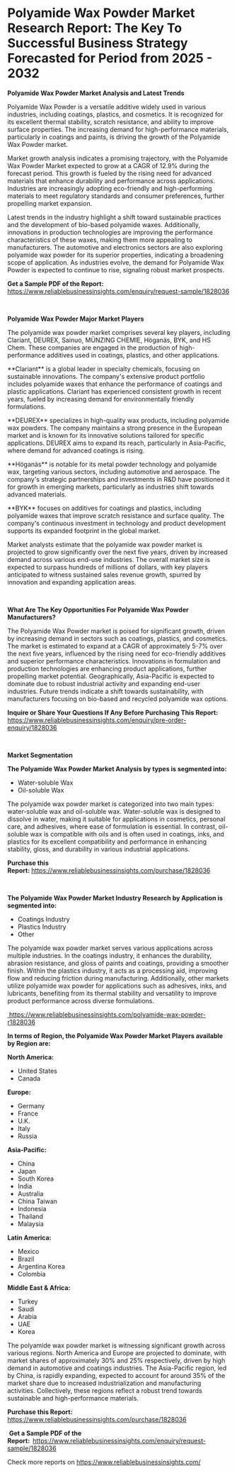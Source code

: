 <p><h1>Polyamide Wax Powder Market Research Report: The Key To Successful Business Strategy Forecasted for Period from 2025 - 2032</h1></p><p><strong>Polyamide Wax Powder Market Analysis and Latest Trends</strong></p>
<p><p>Polyamide Wax Powder is a versatile additive widely used in various industries, including coatings, plastics, and cosmetics. It is recognized for its excellent thermal stability, scratch resistance, and ability to improve surface properties. The increasing demand for high-performance materials, particularly in coatings and paints, is driving the growth of the Polyamide Wax Powder market.</p><p>Market growth analysis indicates a promising trajectory, with the Polyamide Wax Powder Market expected to grow at a CAGR of 12.9% during the forecast period. This growth is fueled by the rising need for advanced materials that enhance durability and performance across applications. Industries are increasingly adopting eco-friendly and high-performing materials to meet regulatory standards and consumer preferences, further propelling market expansion.</p><p>Latest trends in the industry highlight a shift toward sustainable practices and the development of bio-based polyamide waxes. Additionally, innovations in production technologies are improving the performance characteristics of these waxes, making them more appealing to manufacturers. The automotive and electronics sectors are also exploring polyamide wax powder for its superior properties, indicating a broadening scope of application. As industries evolve, the demand for Polyamide Wax Powder is expected to continue to rise, signaling robust market prospects.</p></p>
<p><strong>Get a Sample PDF of the Report:&nbsp;</strong> <a href="https://www.reliablebusinessinsights.com/enquiry/request-sample/1828036?utm_campaign=2214&utm_medium=2&utm_source=Github&utm_content=ia&utm_term=03022025&utm_id=polyamide-wax-powder">https://www.reliablebusinessinsights.com/enquiry/request-sample/1828036</a></p>
<p>&nbsp;</p>
<p><strong>Polyamide Wax Powder Major Market Players</strong></p>
<p><p>The polyamide wax powder market comprises several key players, including Clariant, DEUREX, Sainuo, MÜNZING CHEMIE, Höganäs, BYK, and HS Chem. These companies are engaged in the production of high-performance additives used in coatings, plastics, and other applications.</p><p>**Clariant** is a global leader in specialty chemicals, focusing on sustainable innovations. The company's extensive product portfolio includes polyamide waxes that enhance the performance of coatings and plastic applications. Clariant has experienced consistent growth in recent years, fueled by increasing demand for environmentally friendly formulations.</p><p>**DEUREX** specializes in high-quality wax products, including polyamide wax powders. The company maintains a strong presence in the European market and is known for its innovative solutions tailored for specific applications. DEUREX aims to expand its reach, particularly in Asia-Pacific, where demand for advanced coatings is rising.</p><p>**Höganäs** is notable for its metal powder technology and polyamide wax, targeting various sectors, including automotive and aerospace. The company's strategic partnerships and investments in R&D have positioned it for growth in emerging markets, particularly as industries shift towards advanced materials.</p><p>**BYK** focuses on additives for coatings and plastics, including polyamide waxes that improve scratch resistance and surface quality. The company's continuous investment in technology and product development supports its expanded footprint in the global market.</p><p>Market analysts estimate that the polyamide wax powder market is projected to grow significantly over the next five years, driven by increased demand across various end-use industries. The overall market size is expected to surpass hundreds of millions of dollars, with key players anticipated to witness sustained sales revenue growth, spurred by innovation and expanding application areas.</p></p>
<p>&nbsp;</p>
<p><strong>What Are The Key Opportunities For Polyamide Wax Powder Manufacturers?</strong></p>
<p><p>The Polyamide Wax Powder market is poised for significant growth, driven by increasing demand in sectors such as coatings, plastics, and cosmetics. The market is estimated to expand at a CAGR of approximately 5-7% over the next five years, influenced by the rising need for eco-friendly additives and superior performance characteristics. Innovations in formulation and production technologies are enhancing product applications, further propelling market potential. Geographically, Asia-Pacific is expected to dominate due to robust industrial activity and expanding end-user industries. Future trends indicate a shift towards sustainability, with manufacturers focusing on bio-based and recycled polyamide wax options.</p></p>
<p><strong>Inquire or Share Your Questions If Any Before Purchasing This Report:</strong> <a href="https://www.reliablebusinessinsights.com/enquiry/pre-order-enquiry/1828036?utm_campaign=2214&utm_medium=2&utm_source=Github&utm_content=ia&utm_term=03022025&utm_id=polyamide-wax-powder">https://www.reliablebusinessinsights.com/enquiry/pre-order-enquiry/1828036</a></p>
<p>&nbsp;</p>
<p><strong>Market Segmentation</strong></p>
<p><strong>The Polyamide Wax Powder Market Analysis by types is segmented into:</strong></p>
<p><ul><li>Water-soluble Wax</li><li>Oil-soluble Wax</li></ul></p>
<p><p>The polyamide wax powder market is categorized into two main types: water-soluble wax and oil-soluble wax. Water-soluble wax is designed to dissolve in water, making it suitable for applications in cosmetics, personal care, and adhesives, where ease of formulation is essential. In contrast, oil-soluble wax is compatible with oils and is often used in coatings, inks, and plastics for its excellent compatibility and performance in enhancing stability, gloss, and durability in various industrial applications.</p></p>
<p><strong>Purchase this Report:&nbsp;</strong><a href="https://www.reliablebusinessinsights.com/purchase/1828036?utm_campaign=2214&utm_medium=2&utm_source=Github&utm_content=ia&utm_term=03022025&utm_id=polyamide-wax-powder">https://www.reliablebusinessinsights.com/purchase/1828036</a></p>
<p>&nbsp;</p>
<p><strong>The Polyamide Wax Powder Market Industry Research by Application is segmented into:</strong></p>
<p><ul><li>Coatings Industry</li><li>Plastics Industry</li><li>Other</li></ul></p>
<p><p>The polyamide wax powder market serves various applications across multiple industries. In the coatings industry, it enhances the durability, abrasion resistance, and gloss of paints and coatings, providing a smoother finish. Within the plastics industry, it acts as a processing aid, improving flow and reducing friction during manufacturing. Additionally, other markets utilize polyamide wax powder for applications such as adhesives, inks, and lubricants, benefiting from its thermal stability and versatility to improve product performance across diverse formulations.</p></p>
<p><a href="https://www.reliablebusinessinsights.com/polyamide-wax-powder-r1828036?utm_campaign=2214&utm_medium=2&utm_source=Github&utm_content=ia&utm_term=03022025&utm_id=polyamide-wax-powder">&nbsp;https://www.reliablebusinessinsights.com/polyamide-wax-powder-r1828036</a></p>
<p><strong>In terms of Region, the Polyamide Wax Powder Market Players available by Region are:</strong></p>
<p>
    <p> <strong> North America: </strong>
        <ul>
            <li>United States</li>
            <li>Canada</li>
        </ul>
        </p> 
    <p> <strong> Europe: </strong>
        <ul>
            <li>Germany</li>
            <li>France</li>
            <li>U.K.</li>
            <li>Italy</li>
            <li>Russia</li>
        </ul>
        </p> 
    <p> <strong> Asia-Pacific: </strong>
        <ul>
            <li>China</li>
            <li>Japan</li>
            <li>South Korea</li>
            <li>India</li>
            <li>Australia</li>
            <li>China Taiwan</li>
            <li>Indonesia</li>
            <li>Thailand</li>
            <li>Malaysia</li>
        </ul>
        </p> 
    <p> <strong> Latin America: </strong>
        <ul>
            <li>Mexico</li>
            <li>Brazil</li>
            <li>Argentina Korea</li>
            <li>Colombia</li>
        </ul>
        </p> 
    <p> <strong> Middle East & Africa: </strong>
        <ul>
            <li>Turkey</li>
            <li>Saudi</li>
            <li>Arabia</li>
            <li>UAE</li>
            <li>Korea</li>
        </ul>
    </p>
    </p>
<p><p>The polyamide wax powder market is witnessing significant growth across various regions. North America and Europe are projected to dominate, with market shares of approximately 30% and 25% respectively, driven by high demand in automotive and coatings industries. The Asia-Pacific region, led by China, is rapidly expanding, expected to account for around 35% of the market share due to increased industrialization and manufacturing activities. Collectively, these regions reflect a robust trend towards sustainable and high-performance materials.</p></p>
<p><strong>Purchase this Report: </strong><a href="https://www.reliablebusinessinsights.com/purchase/1828036?utm_campaign=2214&utm_medium=2&utm_source=Github&utm_content=ia&utm_term=03022025&utm_id=polyamide-wax-powder">https://www.reliablebusinessinsights.com/purchase/1828036</a></p>
<p>&nbsp;<strong>Get a Sample PDF of the Report:&nbsp;&nbsp;</strong><a href="https://www.reliablebusinessinsights.com/enquiry/request-sample/1828036?utm_campaign=2214&utm_medium=2&utm_source=Github&utm_content=ia&utm_term=03022025&utm_id=polyamide-wax-powder">https://www.reliablebusinessinsights.com/enquiry/request-sample/1828036</a></p>
<p><strong></strong></p>
<p>Check more reports on <a href="https://www.reliablebusinessinsights.com/?utm_campaign=2214&utm_medium=2&utm_source=Github&utm_content=ia&utm_term=03022025&utm_id=polyamide-wax-powder">https://www.reliablebusinessinsights.com/</a></p>